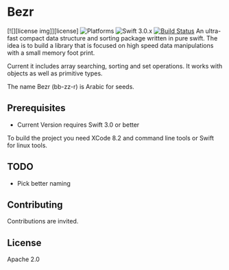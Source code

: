 # Bezr
[![][license img]][license]
![Platforms](http://img.shields.io/badge/platforms-iOS%20|%20macOS-lightgrey.svg?style=flat)
![Swift 3.0.x](http://img.shields.io/badge/Swift-3.0.x-orange.svg?style=flat)
[![Build Status](https://travis-ci.org/regwez/Bezr.svg?branch=master)](https://travis-ci.org/regwez/Bezr)
An ultra-fast compact data structure and sorting package written in pure swift. The idea is to build a library that is focused on high speed data manipulations with a small memory foot print.

Current it includes array searching, sorting and set operations. It works with objects as well as primitive types.

The name Bezr (bb-zz-r) is Arabic for seeds.

Prerequisites
-------------

 - Current Version requires Swift 3.0 or better

To build the project you need XCode 8.2 and command line tools or Swift for linux tools.

TODO
-----------
*   Pick better naming


Contributing
------------

Contributions are invited.

License
-------
Apache 2.0
